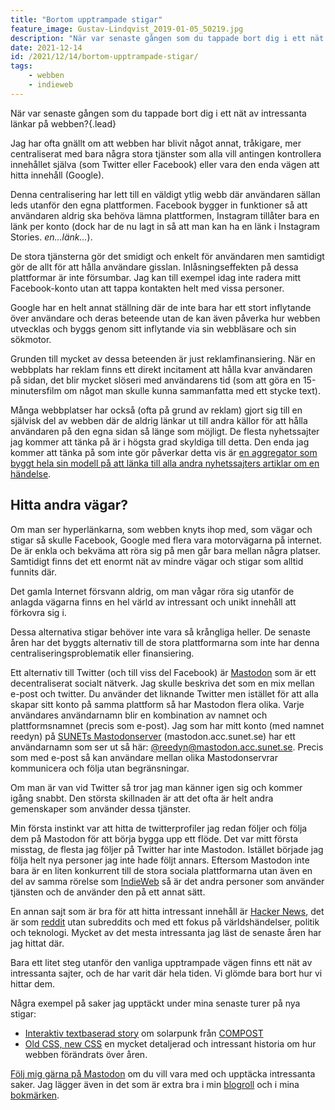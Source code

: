 ```yaml
---
title: "Bortom upptrampade stigar"
feature_image: Gustav-Lindqvist_2019-01-05_50219.jpg
description: "När var senaste gången som du tappade bort dig i ett nät av intressanta länkar på webben?"
date: 2021-12-14
id: /2021/12/14/bortom-upptrampade-stigar/
tags:
    - webben
    - indieweb
---
```


När var senaste gången som du tappade bort dig i ett nät av intressanta länkar på webben?{.lead}

Jag har ofta gnällt om att webben har blivit något annat, tråkigare, mer centraliserat med bara några stora tjänster som alla vill antingen kontrollera innehållet själva (som Twitter eller Facebook) eller vara den enda vägen att hitta innehåll (Google).

Denna centralisering har lett till en väldigt ytlig webb där användaren sällan leds utanför den egna plattformen. Facebook bygger in funktioner så att användaren aldrig ska behöva lämna plattformen, Instagram tillåter bara en länk per konto (dock har de nu lagt in så att man kan ha en länk i Instagram Stories. _en…länk…_).

De stora tjänsterna gör det smidigt och enkelt för användaren men samtidigt gör de allt för att hålla användare gisslan. Inlåsningseffekten på dessa plattformar är inte försumbar. Jag kan till exempel idag inte radera mitt Facebook-konto utan att tappa kontakten helt med vissa personer.

Google har en helt annat ställning där de inte bara har ett stort inflytande över användare och deras beteende utan de kan även påverka hur webben utvecklas och byggs genom sitt inflytande via sin webbläsare och sin sökmotor.

Grunden till mycket av dessa beteenden är just reklamfinansiering. När en webbplats har reklam finns ett direkt incitament att hålla kvar användaren på sidan, det blir mycket slöseri med användarens tid (som att göra en 15-minutersfilm om något man skulle kunna sammanfatta med ett stycke text).

Många webbplatser har också (ofta på grund av reklam) gjort sig till en självisk del av webben där de aldrig länkar ut till andra källor för att hålla användaren på den egna sidan så länge som möjligt. De flesta nyhetssajter jag kommer att tänka på är i högsta grad skyldiga till detta. Den enda jag kommer att tänka på som inte gör påverkar detta vis är [en aggregator som byggt hela sin modell på att länka till alla andra nyhetssajters artiklar om en händelse][Omni].

## Hitta andra vägar?

Om man ser hyperlänkarna, som webben knyts ihop med, som vägar och stigar så skulle Facebook, Google med flera vara motorvägarna på internet. De är enkla och bekväma att röra sig på men går bara mellan några platser. Samtidigt finns det ett enormt nät av mindre vägar och stigar som alltid funnits där.

Det gamla Internet försvann aldrig, om man vågar röra sig utanför de anlagda vägarna finns en hel värld av intressant och unikt innehåll att förkovra sig i.

Dessa alternativa stigar behöver inte vara så krångliga heller. De senaste åren har det byggts alternativ till de stora plattformarna som inte har denna centraliseringsproblematik eller finansiering.

Ett alternativ till Twitter (och till viss del Facebook) är [Mastodon] som är ett decentraliserat socialt nätverk. Jag skulle beskriva det som en mix mellan e-post och twitter. Du använder det liknande Twitter men istället för att alla skapar sitt konto på samma plattform så har Mastodon flera olika. Varje användares användarnamn blir en kombination av namnet och plattformsnamnet (precis som e-post). Jag som har mitt konto (med namnet reedyn) på [SUNETs Mastodonserver] (mastodon.acc.sunet.se) har ett användarnamn som ser ut så här: [@reedyn@mastodon.acc.sunet.se]. Precis som med e-post så kan användare mellan olika Mastodonservrar kommunicera och följa utan begränsningar.

Om man är van vid Twitter så tror jag man känner igen sig och kommer igång snabbt. Den största skillnaden är att det ofta är helt andra gemenskaper som använder dessa tjänster.

Min första instinkt var att hitta de twitterprofiler jag redan följer och följa dem på Mastodon för att börja bygga upp ett flöde. Det var mitt första misstag, de flesta jag följer på Twitter har inte Mastodon. Istället började jag följa helt nya personer jag inte hade följt annars. Eftersom Mastodon inte bara är en liten konkurrent till de stora sociala plattformarna utan även en del av samma rörelse som [IndieWeb] så är det andra personer som använder tjänsten och de använder den på ett annat sätt.

En annan sajt som är bra för att hitta intressant innehåll är [Hacker News], det är som [reddit] utan subreddits och med ett fokus på världshändelser, politik och teknologi. Mycket av det mesta intressanta jag läst de senaste åren har jag hittat där.

Bara ett litet steg utanför den vanliga upptrampade vägen finns ett nät av intressanta sajter, och de har varit där hela tiden. Vi glömde bara bort hur vi hittar dem.

Några exempel på saker jag upptäckt under mina senaste turer på nya stigar:

-   [Interaktiv textbaserad story](https://two.compost.digital/logging-off/001/) om solarpunk från [COMPOST](https://social.coop/@COMPOST)
-   [Old CSS, new CSS](https://eev.ee/blog/2020/02/01/old-css-new-css/) en mycket detaljerad och intressant historia om hur webben förändrats över åren.

[Följ mig gärna på Mastodon][@reedyn@mastodon.acc.sunet.se] om du vill vara med och upptäcka intressanta saker. Jag lägger även in det som är extra bra i min [blogroll](/blogroll) och i mina [bokmärken](/bokmarken).

[Omni]: https://omni.se
[Google Blog - AMP]: https://developers.google.com/search/blog/2021/04/more-details-page-experience
[ArsTechnica: Google]: https://arstechnica.com/gadgets/2018/12/the-web-now-belongs-to-google-and-that-should-worry-us-all/
[Mastodon]: https://joinmastodon.org
[SUNETs Mastodonserver]: https://mastodon.acc.sunet.se/
[@reedyn@mastodon.acc.sunet.se]: https://mastodon.acc.sunet.se/@reedyn
[IndieWeb]: https://indieweb.org/
[reddit]: https://www.reddit.com
[Hacker News]: https://news.ycombinator.com
